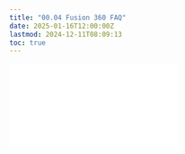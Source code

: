 ```yaml
---
title: "00.04 Fusion 360 FAQ"
date: 2025-01-16T12:00:00Z
lastmod: 2024-12-11T08:09:13
toc: true
---
```


![Link to included file content](../../../../3d-modeling/fusion-360/fusion-360-faq.md)
